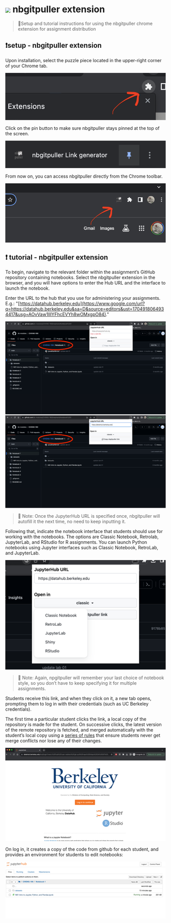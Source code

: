 
<h1><img align="center" height="50" src="logo.png"> nbgitpuller extension</h3>


> 🚨Setup and tutorial instructions for using the nbgitpuller chrome extension for assignment distribution

## ❗️setup - nbgitpuller extension

Upon installation, select the puzzle piece located in the upper-right corner of your Chrome tab.

![](usage-media/setup1.png)

Click on the pin button to make sure nbgitpuller stays pinned at the top of the screen.

![](usage-media/setup2.png)

From now on, you can access nbgitpuller directly from the Chrome toolbar.

![](usage-media/setup3.png)

## ❗️ tutorial - nbgitpuller extension

To begin, navigate to the relevant folder within the assignment’s GitHub repository containing notebooks. Select the nbgitpuller extension in the browser, and you will have options to enter the Hub URL and the interface to launch the notebook.

Enter the URL to the hub that you use for administering your assignments. E.g.: "[https://datahub.berkeley.edu](https://www.google.com/url?q=https://datahub.berkeley.edu&sa=D&source=editors&ust=1704918064934417&usg=AOvVaw1lIlYFhcEVYh8wOMxgpO84)."

![](usage-media/tut1.png)
![](usage-media/tut2.png)

> 🚨 Note: Once the JupyterHub URL is specified once, nbgitpuller will autofill it the next time, no need to keep inputting it.

Following that, indicate the notebook interface that students should use for working with the notebooks. The options are Classic Notebook, Retrolab, JupyterLab, and RStudio for R assignments. You can launch Python notebooks using Jupyter interfaces such as Classic Notebook, RetroLab, and JupyterLab.

![](usage-media/tut3.png)

> 🚨 Note: Again, npgitpuller will remember your last choice of notebook style, so you don’t have to keep specifying it for multiple assignments.

Students receive this link, and when they click on it, a new tab opens, prompting them to log in with their credentials (such as UC Berkeley credentials).

The first time a particular student clicks the link, a local copy of the repository is made for the student. On successive clicks, the latest version of the remote repository is fetched, and merged automatically with the student’s local copy using a  [series of rules](https://www.google.com/url?q=https://nbgitpuller.readthedocs.io/en/latest/topic/automatic-merging.html%23topic-automatic-merging&sa=D&source=editors&ust=1704918064935913&usg=AOvVaw2M50NQloc1shQ3aFvM3MdX) that ensure students never get merge conflicts nor lose any of their changes.

![](usage-media/tut4.png)

On log in, it creates a copy of the code from github for each student, and provides an environment for students to edit notebooks:

![](usage-media/tut5.png)